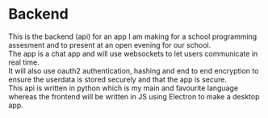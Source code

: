 # Backend

This is the backend (api) for an app I am making for a school programming assesment and to present at an open evening for our school.    
The app is a chat app and will use websockets to let users communicate in real time.  
It will also use oauth2 authentication, hashing and end to end encryption to ensure the userdata is stored securely and that the app is secure.  
This api is written in python which is my main and favourite language whereas the frontend will be written in JS using Electron to make a desktop app.
